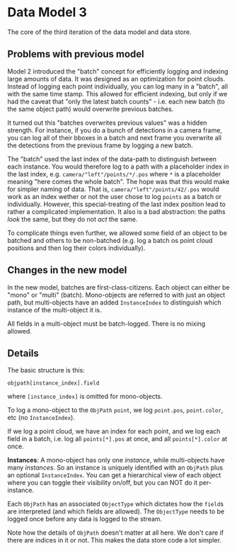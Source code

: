 # Data Model 3
The core of the third iteration of the data model and data store.

## Problems with previous model

Model 2 introduced the "batch" concept for efficiently logging and indexing large amounts of data. It was designed as an optimization for point clouds. Instead of logging each point individually, you can log many in a "batch", all with the same time stamp. This allowed for efficient indexing, but only if we had the caveat that "only the latest batch counts" - i.e. each new batch (to the same object path) would overwrite previous batches.

It turned out this "batches overwrites previous values" was a hidden strength. For instance, if you do a bunch of detections in a camera frame, you can log all of their bboxes in a batch and next frame you overwrite all the detections from the previous frame by logging a new batch.

The "batch" used the last index of the data-path to distinguish between each instance. You would therefore log to a path with a placeholder index in the last index, e.g. `camera/"left"/points/*/.pos` where `*` is a placeholder meaning "here comes the whole batch". The hope was that this would make for simpler naming of data. That is, `camera/"left"/points/42/.pos` would work as an index wether or not the user chose to log `points` as a batch or individually. However, this special-treating of the last index position lead to rather a complicated implementation. It also is a bad abstraction: the paths _look_ the same, but they do not _act_ the same.

To complicate things even further, we allowed some field of an object to be batched and others to be non-batched (e.g. log a batch os point cloud positions and then log their colors individually).

## Changes in the new model

In the new model, batches are first-class-citizens. Each object can either be "mono" or "multi" (batch). Mono-objects are referred to with just an object path, but multi-objects have an added `InstanceIndex` to distinguish which instance of the multi-object it is.

All fields in a multi-object must be batch-logged. There is no mixing allowed.


## Details

The basic structure is this:

```
objpath[instance_index].field
```

where `[instance_index]` is omitted for mono-objects.

To log a mono-object to the `ObjPath` `point`, we log `point.pos`, `point.color`, etc (no `InstanceIndex`).

If we log a point cloud, we have an index for each point, and we log each field in a batch, i.e. log all `points[*].pos` at once, and all `points[*].color` at once.

**Instances**: A mono-object has only one _instance_, while multi-objects have many _instances_. So an instance is uniquely identified with an `ObjPath` plus an optional `InstanceIndex`. You can get a hierarchical view of each object where you can toggle their visibility on/off, but you can NOT do it per-instance.

Each `ObjPath` has an associated `ObjectType` which dictates how the `field`s are interpreted (and which fields are allowed). The `ObjectType` needs to be logged once before any data is logged to the stream.

Note how the details of `ObjPath` doesn't matter at all here. We don't care if there are indices in it or not. This makes the data store code a lot simpler.
